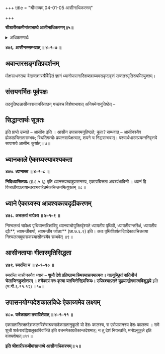 +++
title = "श्रीभाष्यम् 04-01-05 आसीनाधिकरणम्"

+++


**श्रीशारीरकमीमांसाभाष्ये आसीनाधिकरणम्॥५॥**

<details><summary>अधिकरणार्थः</summary>

मोक्षार्थोपासनरूपं ध्यानं सापाश्रये आसीनस्यैव पुरुषस्य
</details>

**४७६. आसीनस्सम्भवात् ॥ ४–१–७ ॥**

## अवान्तरसङ्गतिप्रदर्शनम्

मोक्षसाधनतया वेदान्तशास्त्रैर्विहितं ज्ञानं ध्यानोपासनादिशब्दवाच्यमसकृदावृत्तं सन्ततस्मृतिरूपमित्युक्तम्।

## संसयगर्भितः पूर्वपक्षः

तदनुतिष्ठन्नासीनश्शयानस्तिष्ठन् गच्छंश्च विशेषाभावात् अनियमेनानुतिष्ठेत् –

## सिद्धान्तार्थः सूत्रतः

इति प्राप्ते उच्यते – आसीनः इति । आसीन उपासनमनुतिष्ठते; कुतः? सम्भवात् – आसीनस्यैव ह्येकाग्रचित्ततासम्भवः; स्थितिगत्योः प्रयत्नसापेक्षत्वात्, शयने च निद्रासम्भवात्। पश्चार्धधारणप्रयत्ननिवृत्तये सापाश्रये आसीनः कुर्यात्॥ ७॥

## ध्यानकाले ऐकाग्र्यस्यावश्यकता

**४७७. ध्यानाच्च ॥ ४–१–८ ॥**

**निदिध्यासितव्यः** (बृ.६.५.६) इति ध्यानरूपत्वादुपासनस्य, एकाग्रचित्तता अवश्यंभाविनी । ध्यानं हि विजातीयप्रत्ययान्तराव्यवहितमेकचिन्तनमित्युक्तम् ॥८॥

## ध्याने ऐकाग्र्यस्य आवश्यकत्वदृढीकरणम्

**४७८. अचलत्वं चापेक्ष्य ॥ ४–१–९ ॥**

निश्चलत्वं चापेक्ष्य पृथिव्यन्तरिक्षादिषु ध्यानवाचोयुक्तिर्दृश्यते
ध्यायतीव पृथिवी, ध्यायतीवान्तरिक्षं, ध्यायतीव द्यौः**, ध्यायन्तीवापो, ध्यायन्तीव पर्वताः** (छा.७.६.२) इति। अतः पृथिवीपर्वतादिवदेकाग्रचित्ततया निश्चलत्वमुपासकस्यासीनस्यैव सम्भवेत् ॥९॥

## आसीनतायाः गीतास्मृतिसिद्धता

**४७९. स्मरन्ति च ॥ ४–१–१० ॥**

स्मरन्ति चासीनस्यैव ध्यानं – **शुचौ देशे प्रतिष्ठाप्य स्थिरमासनमात्मनः। नात्युच्छ्रितं नातिनीचं चेलाजिनकुशोत्तरम् । तत्रैकाग्रं मनः कृत्वा यतचित्तेन्द्रियक्रियः। उपिवश्याऽसने युञ्ज्याद्योगमात्मविशुद्धये** इति (भ.गी.६.११.१२) ॥१०॥

## उपासनयोग्यदेशकालविधेः ऐकाग्र्यमेव लक्ष्यम्

**४८०. यत्रैकाग्रता तत्राविशेषात् ॥ ४–१–११ ॥**

एकाग्रतातिरक्तदेशकालविशेषाश्रवणादेकाग्रतानुकूलो यो देशः कालश्च, स एवोपासनस्य देशः कालश्च । समे शुचौ शर्करावह्निवालुकाविवर्जिते इति वचनमेकाग्रतैकान्तदेशमाह; न तु देशं नियच्छति, मनोऽनुकूले इति वाक्यशेषात्॥११॥

**इति श्रीशारीरकमीमांसाभाष्ये आसीनाधिकरणम्॥ ५॥**


